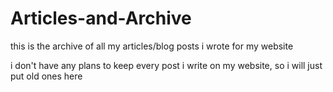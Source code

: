 # Articles-and-Archive
 this is the archive of all my articles/blog posts i wrote for my website

 i don't have any plans to keep every post i write on my website, so i will just put old ones here

 
